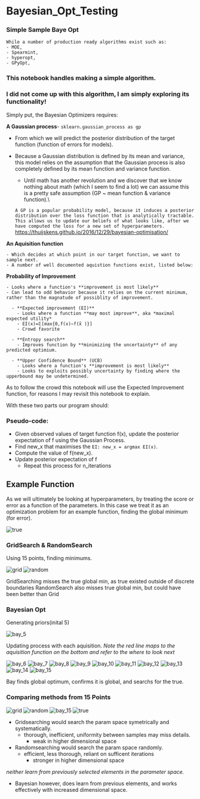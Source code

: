 # Bayesian_Opt_Testing
### Simple Sample Baye Opt
    While a number of production ready algorithms exist such as:
    - MOE,
    - Spearmint,
    - hyperopt,
    - GPyOpt,
    
### This notebook handles making a simple algorithm.
### I did not come up with this algorithm, I am simply exploring its functionality!

  Simply put, the Bayesian Optimizers requires:
  
   **A Gaussian process**- ```sklearn.gaussian_process as gp```
   - From which we will predict the posterior distribution of the target function (function of errors for models).
   - Because a Gaussian distribution is defined by its mean and variance, this model relies on the assumption that the Gaussian process is also completely defined by its mean function and variance function.
        - Until math has another revolution and we discover that we know nothing about math (which I seem to find a lot) we can assume this is a pretty safe assumption (GP ~ mean function & variance function).\
   
        ```A GP is a popular probability model, because it induces a posterior distribution over the loss function that is analytically tractable. This allows us to update our beliefs of what looks like, after we have computed the loss for a new set of hyperparameters.``` https://thuijskens.github.io/2016/12/29/bayesian-optimisation/



   **An Aquisition function**
   
    - Which decides at which point in our target function, we want to sample next.
    - A number of well documented aquistion functions exist, listed below:
   
   
   
   **Probability of Improvement**
   
    - Looks where a function's **improvement is most likely**
    - Can lead to odd behavior because it relies on the current minimum, rather than the magnatude of possiblity of improvement.

      - **Expected improvement (EI)**
        - Looks where a function **may most improve**, aka *maximal expected utility*
        - EI(x)=𝔼[max{0,f(x)−f(x̂ )}]
        - Crowd favorite
      
      - **Entropy search**
        - Improves function by **minimizing the uncertainty** of any predicted optimium.
    
      - **Upper Confidence Bound** (UCB)
        - Looks where a function's **improvement is most likely**
        - Looks to exploits possibly uncertainty by finding where the upperbound may be undetermined.

   As to follow the crowd this notebook will use the Expected Improvement function, for reasons I may revisit this notebook to explain.
    
  
   With these two parts our program should:
   ### Pseudo-code:
   - Given observed values of target function f(x), update the posterior expectation of f using the Gaussian Process.
   - Find new_x that maximises the ```EI: new_x = argmax EI(x)```.
   - Compute the value of f(new_x).
   - Update posterior expectation of f
        - Repeat this process for n_iterations
  
  
## Example Function
As we will ultimately be looking at hyperparameters, by treating the score or error as a function of the parameters.
In this case we treat it as an optimization problem for an example function, finding the global minimum (for error).

![true](https://user-images.githubusercontent.com/36013672/41138347-b7a024ee-6aae-11e8-8b7e-b45bd660d4de.png)


### GridSearch & RandomSearch 
Using 15 points, finding minimums.

![grid](https://user-images.githubusercontent.com/36013672/41138351-bb5d08b8-6aae-11e8-8fd1-ecbcfe5bdd3c.png)
![random](https://user-images.githubusercontent.com/36013672/41138354-bcf1d276-6aae-11e8-8aa0-f4965a37134a.png)

GridSearching misses the true global min, as true existed outside of discrete boundaries
RandomSearch also misses true global min, but could have been better than Grid

### Bayesian Opt
Generating priors(inital 5)

![bay_5](https://user-images.githubusercontent.com/36013672/41138356-c0ba6102-6aae-11e8-8dd6-f3e1db8ce08c.png)

Updating process with each aquisition.
*Note the red line maps to the aquisition function on the bottom and refer to the where to look next*

![bay_6](https://user-images.githubusercontent.com/36013672/41138357-c0c9a9dc-6aae-11e8-97ed-99d02f08f03e.png)
![bay_7](https://user-images.githubusercontent.com/36013672/41138358-c0d58cfc-6aae-11e8-9f76-5d51071d4819.png)
![bay_8](https://user-images.githubusercontent.com/36013672/41138359-c0e71440-6aae-11e8-888a-d40aa36069cb.png)
![bay_9](https://user-images.githubusercontent.com/36013672/41138360-c0f5dd18-6aae-11e8-9b23-5a509f72b573.png)
![bay_10](https://user-images.githubusercontent.com/36013672/41138361-c104613a-6aae-11e8-8781-14f15414d00e.png)
![bay_11](https://user-images.githubusercontent.com/36013672/41138362-c110e7fc-6aae-11e8-9d5f-e44ffdd1a6af.png)
![bay_12](https://user-images.githubusercontent.com/36013672/41138363-c11d251c-6aae-11e8-98f9-7f4b93c9c9b4.png)
![bay_13](https://user-images.githubusercontent.com/36013672/41138364-c12c62d4-6aae-11e8-963e-1047b09d1305.png)
![bay_14](https://user-images.githubusercontent.com/36013672/41138365-c13b136a-6aae-11e8-85b9-a7d670218d3e.png)
![bay_15](https://user-images.githubusercontent.com/36013672/41138366-c14907c2-6aae-11e8-9bc2-754d28058157.png)

Bay finds global optimum, confirms it is global, and searchs for the true.

### Comparing methods from 15 Points

![grid](https://user-images.githubusercontent.com/36013672/41138351-bb5d08b8-6aae-11e8-8fd1-ecbcfe5bdd3c.png)
![random](https://user-images.githubusercontent.com/36013672/41138354-bcf1d276-6aae-11e8-8aa0-f4965a37134a.png)
![bay_15](https://user-images.githubusercontent.com/36013672/41138366-c14907c2-6aae-11e8-9bc2-754d28058157.png)
![true](https://user-images.githubusercontent.com/36013672/41138347-b7a024ee-6aae-11e8-8b7e-b45bd660d4de.png)

- Gridsearching would search the param space symetrically and systematically.
    - thorough, inefficient, uniformity between samples may miss details.
        - weak in higher dimensional space
- Randomsearching would search the param space randomly.
    - efficient, less thorough, reliant on sufficent iterations
        - stronger in higher dimensional space 

*neither learn from previously selected elements in the parameter space.*
- Bayesian however, does learn from previous elements, and works effectively with increased dimensional space.
